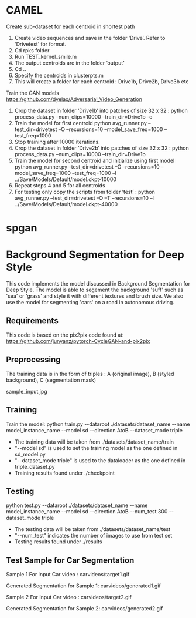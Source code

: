 # CAMEL
Create sub-dataset for each centroid in shortest path

1.	Create video sequences and save in the folder ‘Drive’. Refer to ‘Drivetest’ for format.
2.	Cd rpks folder 
3.	Run TEST_kernel_smile.m
4.	The output centroids are in the folder ‘output’
5.	Cd ..
6.	Specify the centroids in clusterpts.m
7.	This will create a folder for each centroid : Drive1b, Drive2b, Drive3b etc

Train the GAN models
https://github.com/dyelax/Adversarial_Video_Generation
1.	Crop the dataset in folder ‘Drive1b’ into patches of size 32 x 32 :
python process_data.py –num_clips=10000 –train_dir=Drive1b -o
2.	Train the model for first centroid
python avg_runner.py –test_dir=drivetest –O –recursions=10 –model_save_freq=1000 –test_freq=1000
3.	Stop training after 10000 iterations. 
4.	Crop the dataset in folder ‘Drive2b’ into patches of size 32 x 32 :
 python process_data.py –num_clips=10000 –train_dir=Drive1b
5.	Train the model for second centroid and initialize using first model
python avg_runner.py –test_dir=drivetest –O –recursions=10 –model_save_freq=1000 –test_freq=1000 –l ../Save/Models/Default/model.ckpt-10000
6.	Repeat steps 4 and 5 for all centroids
7.	For testing only copy the scripts from folder ‘test’ :
python avg_runner.py –test_dir=drivetest –O –T –recursions=10 –l ../Save/Models/Default/model.ckpt-40000

# spgan
Background Segmentation for Deep Style
===
This code implements the model discussed in Background Segmentation for Deep Style. The model is able to segement the background 'suff' such as 'sea' or 'grass' and style it with different textures and brush size. We also use the model for segmenting 'cars' on a road in autonomous driving. 

Requirements
---
This code is based on the pix2pix code found at:
https://github.com/junyanz/pytorch-CycleGAN-and-pix2pix

Preprocessing
---
The training data is in the form of triples : A (original image), B (styled background), C (segmentation mask)

sample_input.jpg

Training
---
Train the model:
python train.py --dataroot ./datasets/dataset_name --name model_instance_name --model sd --direction AtoB --dataset_mode triple
 - The training data will be taken from ./datasets/dataset_name/train
 - "--model sd" is used to set the training model as the one defined in sd_model.py
 - "--dataset_mode triple" is used to the dataloader as the one defined in triple_dataset.py
 - Training results found under ./checkpoint


Testing
---
python test.py --dataroot ./datasets/dataset_name --name model_instance_name --model sd --direction AtoB --num_test 300 --dataset_mode triple
 - The testing data will be taken from ./datasets/dataset_name/test
 - "--num_test" indicates the number of images to use from test set
 - Testing results found under ./results

Test Sample for Car Segmentation
---
Sample 1 For Input Car video :
carvideos/target1.gif

Generated Segmentation for Sample 1:
carvideos/generated1.gif

Sample 2 For Input Car video :
carvideos/target2.gif

Generated Segmentation for Sample 2:
carvideos/generated2.gif

